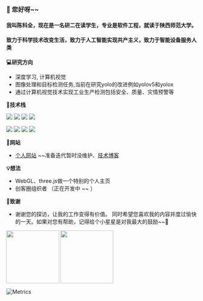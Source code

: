 ### 👋 您好呀~~ 
#### 我叫陈科全，现在是一名研二在读学生，专业是软件工程，就读于陕西师范大学。 
#### 致力于科学技术改变生活，致力于人工智能实现共产主义，致力于智能设备服务人类
**💻研究方向**

- 深度学习, 计算机视觉
- 图像处理和目标检测任务,当前在研究yolo的改进例如yolov5和yolox
- 通过计算机视觉技术实现工业生产检测包括安全、质量、灾情预警等

**🚀技术栈**

![](https://img.shields.io/badge/python-language-brightgreen)
![](https://img.shields.io/badge/Java-language-brightgreen)
![](https://img.shields.io/badge/Html-language-brightgreen)
![](https://img.shields.io/badge/JavaScript-language-brightgreen)


![](https://img.shields.io/badge/Django-frame-blueviolet)
![](https://img.shields.io/badge/Vue-frame-blueviolet)
![](https://img.shields.io/badge/Redis-frame-blueviolet)
![](https://img.shields.io/badge/Docker-frame-blueviolet)


**🌱网站**

- [个人网站](https://chenkequan.cn) ~~准备迭代暂时没维护、[技术博客](https://blog.csdn.net/ckq707718837?type=blog)

**💡想法**

- WebGL、three.js做一个特别的个人主页
- 创客圈组织者  （正在开发中 ~~ ）

**🤟致谢**

- 谢谢您的探访，让我的工作变得有价值。 同时希望您喜欢我的内容并度过愉快的一天。如果对您有帮助，记得给个小星星是对我最大的鼓励~~👋

<img align="left" src="https://github-readme-stats.vercel.app/api?username=swimmant&show_icons=true&theme=algolia" height="140px" />
<img align="center" src="https://github-readme-stats.vercel.app/api/top-langs/?username=swimmant&layout=compact&langs_count=8&theme=algolia" height="140px" />

![Metrics](https://metrics.lecoq.io/swimmant?template=classic&base.metadata=0&isocalendar=1&people=1&isocalendar.duration=half-year&people.limit=24&people.identicons=false&people.size=28&people.types=followers%2C%20following&people.shuffle=false&config.timezone=Asia%2FShanghai)

